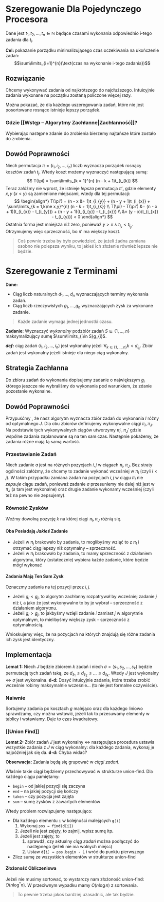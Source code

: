 # Szeregowanie Dla Pojedynczego Procesora

Dane jest $t_{1},t_{2},\dots,t_{n}\in\mathbb{N}$ będące czasami wykonania odpowiednio i-tego zadania dla $t_{i}$.

**Cel:** pokazanie porządku minimalizującego czas oczekiwania na ukończenie zadań:
$$\sum\limits_{i=1}^{n}(\text{czas na wykonanie i-tego zadania})$$

## Rozwiązanie

Chcemy wykonywać zadania od najkrótszego do najdłuższego.
Intuicyjnie zadania wykonane na początku zostaną policzone więcej razy.

Można pokazać, że dla każdego uszeregowania zadań, które nie jest posortowane rosnąco istnieje lepszy porządek.

### Gdzie [[Wstęp – Algorytmy Zachłanne|Zachłanność]]?

Wybierając następne zdanie do zrobienia bierzemy najtańsze które zostało do zrobienia.

## Dowód Poprawności

Niech permutacja $\pi = (i_{1},i_{2},\dots,i_{n})$ liczb wyznacza porządek rosnący kosztów zadań $t_{j}$.
Wtedy koszt możemy wyznaczyć następującą sumą:
$$
T(\pi) = \sum\limits_{k = 1}^{n} (n - k + 1)t_{i_{k}}
$$
Teraz załóżmy nie wprost, że istnieje *lepsza* permutacja $\pi'$, gdzie elementy $x,y$ ($x < y$) są zamienione miejscami, wtedy dla tej permutacji:
$$
\begin{align*}
T(\pi') = (n - x &+ 1)t_{i_{y}} + (n - y + 1)t_{i_{x}} + \sum\limits_{k = 1,k\ne x,y}^{n} (n - k + 1)t_{i_{k}} \\
T(\pi) - T(\pi') &= (n - x + 1)(t_{i_{x}} - t_{i_{y}}) + (n - y + 1)(t_{i_{y}} - t_{i_{x}}) \\
&= (y - x)(t_{i_{x}} - t_{i_{y}}) < 0
\end{align*}
$$
Ostatnia forma jest mniejsza niż zero, ponieważ $y > x \land t_{i_{x}} < t_{i_{y}}$.
Otrzymujemy więc sprzeczność, bo $\pi'$ ma większy koszt.

> Coś pewnie trzeba by było powiedzieć, że jeżeli żadna zamiana osobno nie polepsza wyniku, to jakieś ich złożenie również lepsze nie będzie.

# Szeregowanie z Terminami

**Dane:**

- Ciąg liczb naturalnych $d_{1},\dots ,d_{n}$ wyznaczających terminy wykonania zadań.
- Ciąg liczb rzeczywistych $g_{1},\dots,g_{n}$ wyznaczających zysk za wykonane zadanie.

> Każde zadanie wymaga jednej jednostki czasu.

**Zadanie:**
Wyznaczyć *wykonalny* podzbiór zadań $S\subseteq \{1,\dots,n\}$ maksymalizujący sumę $\sum\limits_{i\in S}g_{i}$.

***def:*** ciąg zadań $\langle i_{1}, i_{2}, \dots, i_{n}\rangle$ jest wykonalny jeżeli $\forall_{k\in\{1,\dots,n\}}k < d_{i_{k}}$. Zbiór zadań jest wykonalny jeżeli istnieje dla niego ciąg wykonalny.

## Strategia Zachłanna

Do zbioru zadań do wykonania dopisujemy zadanie o największym $g_{i}$ którego jeszcze nie wybraliśmy do wykonania pod warunkiem, że zdanie pozostanie wykonalne.

## Dowód Poprawności

Przypuśćmy , że nasz algorytm wyznacza zbiór zadań do wykonania $I$ różny od optymalnego $J$. Dla obu zbiorów definiujemy wykonywalne ciągi $\pi_{I},\pi_{J}$.
Na podstawie tych wykonywalnych ciągów utworzymy $\pi_{I}',\pi_{J}'$ gdzie wspólne zadania zaplanowane są na ten sam czas.
Następnie pokażemy, że zadania różne mają tą samą wartość.

### Przestawianie Zadań

Niech zadanie $a$ jest na różnych pozycjach $i,j$ w ciągach $\pi_{I},\pi_{J}$. Bez straty ogólności załóżmy, że chcemy to zadanie wykonać wcześniej w $\pi_{I}$ (czyli $i < j$).
W takim przypadku zamiana zadań na pozycjach $i,j$ w ciągu $\pi_{I}$ nie *zepsuje* ciągu zadań, ponieważ zadanie $a$ przesuniemy nie dalej niż jest w $\pi_{J}$ (a tam jest wykonalne) oraz drugie zadanie wykonamy wcześniej (czyli też na pewno nie zepsujemy).

### Równość Zysków

Weźmy dowolną pozycję $k$ na której ciągi $\pi_{I},\pi_{J}$ różnią się.

#### Oba Posiadają *Jakieś* Zadanie

- Jeżeli w $\pi_{j}$ brakowało by zadania, to moglibyśmy wziąć to z $\pi_{I}$ i otrzymać ciąg lepszy niż optymalny – sprzeczność.
- Jeżeli w $\pi_{I}$ brakowało by zadania, to mamy sprzeczność z działaniem algorytmu, który (ostatecznie) wybiera każde zadanie, które będzie mógł wykonać

#### Zadania Mają Ten Sam Zysk

Oznaczmy zadania na tej pozycji przez $i,j$. 

- Jeżeli $g_{i} < g_{j}$, to algorytm zachłanny rozpatrywał by wcześniej zadanie $j$ niż $i$, a jako że jest wykonywalne to by je wybrał – sprzeczność z działaniem algorytmu.
- Jeżeli $g_{i} > g_{j}$, to jakbyśmy wzięli zadanie $i$ zamiast $j$ w algorytmie optymalnym, to mielibyśmy większy zysk – sprzeczność z optymalnością.

Wnioskujemy więc, że na pozycjach na których znajdują się różne zadania ich zysk jest identyczny.

## Implementacja

**Lemat 1:**
Niech $J$ będzie zbiorem $k$ zadań i niech $\sigma = (s_{1},s_{2},\dots,s_{k})$ będzie permutacją tych zadań taką, że $d_{s_{1}} \le d_{s_{2}} \le \dots \le d_{s_{k}}$. Wtedy $J$ jest wykonalny $\iff$ $\sigma$ jest wykonalna.
**d-d:**
Dosyć intuicyjnie zadania, które trzeba zrobić wcześnie robimy maksymalnie wcześnie... (to nie jest formalne oczywiście).

### Naiwnie

Sortujemy zadania po kosztach $g$ malejąco oraz dla każdego liniowo sprawdzamy, czy można wstawić, jeżeli tak to przesuwamy elementy w tablicy i wstawiamy.
Daje to czas kwadratowy.

### [[Union Find]]

**Lemat 2:**
Zbiór zadań $J$ jest wykonalny $\iff$ następująca procedura ustawia wszystkie zadania z $J$ w ciąg wykonalny: dla każdego zadania, wykonaj je najpóźniej jak się da.
**d-d:**
Chyba widać?

**Obserwacja:**
Zadania będą się grupować w *ciągi zadań*.

Właśnie takie ciągi będziemy przechowywać w strukturze union-find. Dla każdego ciągu pamiętamy:

- `begin` – od jakiej pozycji się zaczyna
- `end` – na jakiej pozycji się kończy
- `taken` – czy pozycja jest zajęta
- `sum` – sumę zysków z zawartych elementów

Wtedy problem rozwiązujemy następująco:

- Dla każdego elementu `i` w kolejności malejących `g[i]`
	1. Wykonaj `pos = find(d[i])`
	2. Jeżeli nie jest zajęty, to zajmij, wpisz sumę itp.
	3. Jeżeli jest zajęty, to
		1. sprawdź, czy aktualny *ciąg zadań* można podłączyć do następnego (jeżeli nie ma wolnych miejsc)
		2. Ustaw `d[i] = pos.begin - 1` i wróć do punktu pierwszego
- Zlicz sumę ze wszystkich elementów w strukturze union-find

#### Złożoność Obliczeniowa

Jeżeli nie musimy sortować, to wystarczy nam złożoność union-find: $O(n\log^{*} n)$. W przeciwnym wypadku mamy $O(n\log n)$ z sortowania.

> To pewnie trzeba jakoś bardziej uzasadnić, ale tak będzie.
